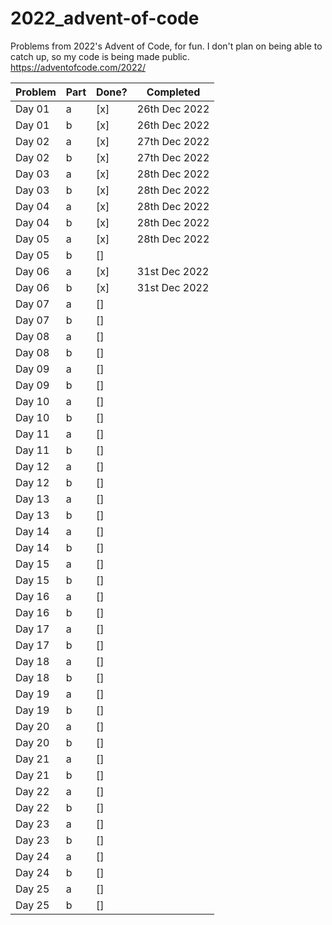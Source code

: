 # 2022_advent-of-code
Problems from 2022's Advent of Code, for fun. I don't plan on being able to catch up, so my code is being made public. https://adventofcode.com/2022/

| Problem | Part | Done? | Completed |
| ------------- | ------------- | ------------- | ------------- |
| Day 01  | a | [x] | 26th Dec 2022 |
| Day 01  | b | [x] | 26th Dec 2022 |
| Day 02  | a | [x] | 27th Dec 2022 |
| Day 02  | b | [x] | 27th Dec 2022 |
| Day 03  | a | [x] | 28th Dec 2022 |
| Day 03  | b | [x] | 28th Dec 2022 |
| Day 04  | a | [x] | 28th Dec 2022 |
| Day 04  | b | [x] | 28th Dec 2022 |
| Day 05  | a | [x] | 28th Dec 2022|
| Day 05  | b | [] | |
| Day 06  | a | [x] | 31st Dec 2022 |
| Day 06  | b | [x] | 31st Dec 2022 |
| Day 07  | a | [] | |
| Day 07  | b | [] | |
| Day 08  | a | [] | |
| Day 08  | b | [] | |
| Day 09  | a | [] | |
| Day 09  | b | [] | |
| Day 10  | a | [] | |
| Day 10  | b | [] | |
| Day 11  | a | [] | |
| Day 11  | b | [] | |
| Day 12  | a | [] | |
| Day 12  | b | [] | |
| Day 13  | a | [] | |
| Day 13  | b | [] | |
| Day 14  | a | [] | |
| Day 14  | b | [] | |
| Day 15  | a | [] | |
| Day 15  | b | [] | |
| Day 16  | a | [] | |
| Day 16  | b | [] | |
| Day 17  | a | [] | |
| Day 17  | b | [] | |
| Day 18  | a | [] | |
| Day 18  | b | [] | |
| Day 19  | a | [] | |
| Day 19  | b | [] | |
| Day 20  | a | [] | |
| Day 20  | b | [] | |
| Day 21  | a | [] | |
| Day 21  | b | [] | |
| Day 22  | a | [] | |
| Day 22  | b | [] | |
| Day 23  | a | [] | |
| Day 23  | b | [] | |
| Day 24  | a | [] | |
| Day 24  | b | [] | |
| Day 25  | a | [] | |
| Day 25  | b | [] | |